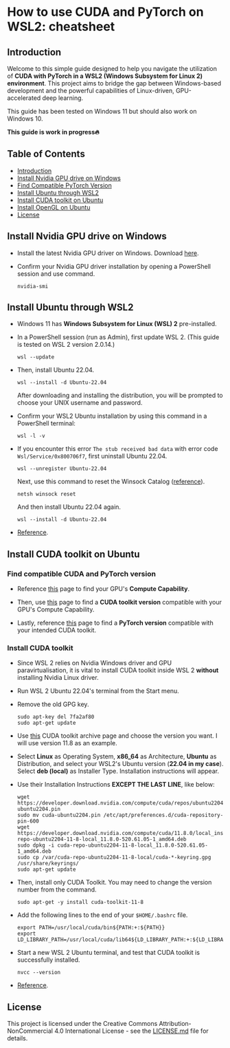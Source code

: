# How to use CUDA and PyTorch on WSL2: cheatsheet

## Introduction

Welcome to this simple guide designed to help you navigate the utilization of __CUDA with PyTorch in a WSL2 (Windows Subsystem for Linux 2) environment__. This project aims to bridge the gap between Windows-based development and the powerful capabilities of Linux-driven, GPU-accelerated deep learning.

This guide has been tested on Windows 11 but should also work on Windows 10.

**This guide is work in progress:fire:**

## Table of Contents

- [Introduction](#introduction)
- [Install Nvidia GPU drive on Windows](#install-nvidia-gpu-drive-on-windows)
- [Find Compatible PyTorch Version](#find-compatible-pytorch-version)
- [Install Ubuntu through WSL2](#install-ubuntu-through-wsl2)
- [Install CUDA toolkit on Ubuntu](#install-cuda-toolkit-on-ubuntu)
- [Install OpenGL on Ubuntu](#install-opengl-on-ubuntu)
- [License](#license)

## Install Nvidia GPU drive on Windows

- Install the latest Nvidia GPU driver on Windows. Download [here](https://www.nvidia.co.uk/Download/index.aspx?lang=en-uk).

- Confirm your Nvidia GPU driver installation by opening a PowerShell session and use command.
    ```
    nvidia-smi
    ```

## Install Ubuntu through WSL2

- Windows 11 has __Windows Subsystem for Linux (WSL) 2__ pre-installed.

- In a PowerShell session (run as Admin), first update WSL 2. (This guide is tested on WSL 2 version 2.0.14.)
    ```
    wsl --update
    ```

- Then, install Ubuntu 22.04.
    ```
    wsl --install -d Ubuntu-22.04
    ```
    After downloading and installing the distribution, you will be prompted to choose your UNIX username and password.

- Confirm your WSL2 Ubuntu installation by using this command in a PowerShell terminal:
    ```
    wsl -l -v
    ```

- If you encounter this error `The stub received bad data` with error code `Wsl/Service/0x800706f7`, first uninstall Ubuntu 22.04.

    ```
    wsl --unregister Ubuntu-22.04
    ```

    Next, use this command to reset the Winsock Catalog ([reference](https://github.com/microsoft/WSL/issues/9413)).
    ```
    netsh winsock reset
    ```
    And then install Ubuntu 22.04 again.
    ```
    wsl --install -d Ubuntu-22.04
    ```

- [Reference](https://learn.microsoft.com/en-us/windows/wsl/install).

## Install CUDA toolkit on Ubuntu

### Find compatible CUDA and PyTorch version

- Reference [this](https://developer.nvidia.com/cuda-gpus) page to find your GPU's __Compute Capability__.

- Then, use [this](https://arnon.dk/matching-sm-architectures-arch-and-gencode-for-various-nvidia-cards/) page to find a __CUDA toolkit version__ compatible with your GPU's Compute Capability.

- Lastly, reference [this](https://pytorch.org/get-started/previous-versions/) page to find a __PyTorch version__ compatible with your intended CUDA toolkit.


### Install CUDA toolkit

<!-- ## Install OpenGL on Ubuntu -->

- Since WSL 2 relies on Nvidia Windows driver and GPU paravirtualisation, it is vital to install CUDA toolkit inside WSL 2 __without__ installing Nvidia Linux driver.

- Run WSL 2 Ubuntu 22.04's terminal from the Start menu.

- Remove the old GPG key.

    ```
    sudo apt-key del 7fa2af80
    sudo apt-get update
    ```

- Use [this](https://developer.nvidia.com/cuda-toolkit-archive) CUDA toolkit archive page and choose the version you want. I will use version 11.8 as an example.

- Select __Linux__ as Operating System, __x86_64__ as Architecture, __Ubuntu__ as Distribution, and select your WSL2's Ubuntu version (__22.04 in my case__). Select __deb (local)__ as Installer Type. Installation instructions will appear.

- Use their Installation Instructions __EXCEPT THE LAST LINE__, like below:
    ```
    wget https://developer.download.nvidia.com/compute/cuda/repos/ubuntu2204/x86_64/cuda-ubuntu2204.pin
    sudo mv cuda-ubuntu2204.pin /etc/apt/preferences.d/cuda-repository-pin-600
    wget https://developer.download.nvidia.com/compute/cuda/11.8.0/local_installers/cuda-repo-ubuntu2204-11-8-local_11.8.0-520.61.05-1_amd64.deb
    sudo dpkg -i cuda-repo-ubuntu2204-11-8-local_11.8.0-520.61.05-1_amd64.deb
    sudo cp /var/cuda-repo-ubuntu2204-11-8-local/cuda-*-keyring.gpg /usr/share/keyrings/
    sudo apt-get update
    ```
- Then, install only CUDA Toolkit. You may need to change the version number from the command.
    ```
    sudo apt-get -y install cuda-toolkit-11-8
    ```

- Add the following lines to the end of your `$HOME/.bashrc` file.
    ```
    export PATH=/usr/local/cuda/bin${PATH:+:${PATH}}
    export LD_LIBRARY_PATH=/usr/local/cuda/lib64${LD_LIBRARY_PATH:+:${LD_LIBRARY_PATH}}
    ```

- Start a new WSL 2 Ubuntu terminal, and test that CUDA toolkit is successfully installed.

    ```
    nvcc --version
    ```

- [Reference](https://docs.nvidia.com/cuda/wsl-user-guide/index.html).

## License

This project is licensed under the Creative Commons Attribution-NonCommercial 4.0 International License - see the [LICENSE.md](LICENSE.md) file for details.

